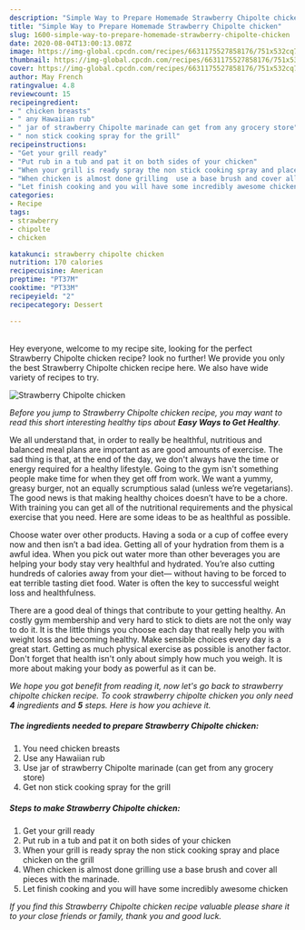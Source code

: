 ```yaml
---
description: "Simple Way to Prepare Homemade Strawberry Chipolte chicken"
title: "Simple Way to Prepare Homemade Strawberry Chipolte chicken"
slug: 1600-simple-way-to-prepare-homemade-strawberry-chipolte-chicken
date: 2020-08-04T13:00:13.087Z
image: https://img-global.cpcdn.com/recipes/6631175527858176/751x532cq70/strawberry-chipolte-chicken-recipe-main-photo.jpg
thumbnail: https://img-global.cpcdn.com/recipes/6631175527858176/751x532cq70/strawberry-chipolte-chicken-recipe-main-photo.jpg
cover: https://img-global.cpcdn.com/recipes/6631175527858176/751x532cq70/strawberry-chipolte-chicken-recipe-main-photo.jpg
author: May French
ratingvalue: 4.8
reviewcount: 15
recipeingredient:
- " chicken breasts"
- " any Hawaiian rub"
- " jar of strawberry Chipolte marinade can get from any grocery store"
- " non stick cooking spray for the grill"
recipeinstructions:
- "Get your grill ready"
- "Put rub in a tub and pat it on both sides of your chicken"
- "When your grill is ready spray the non stick cooking spray and place chicken on the grill"
- "When chicken is almost done grilling  use a base brush and cover all pieces with the marinade."
- "Let finish cooking and you will have some incredibly awesome chicken"
categories:
- Recipe
tags:
- strawberry
- chipolte
- chicken

katakunci: strawberry chipolte chicken 
nutrition: 170 calories
recipecuisine: American
preptime: "PT37M"
cooktime: "PT33M"
recipeyield: "2"
recipecategory: Dessert

---
```

<br>
Hey everyone, welcome to my recipe site, looking for the perfect Strawberry Chipolte chicken recipe? look no further! We provide you only the best Strawberry Chipolte chicken recipe here. We also have wide variety of recipes to try.
<br>


![Strawberry Chipolte chicken](https://img-global.cpcdn.com/recipes/6631175527858176/751x532cq70/strawberry-chipolte-chicken-recipe-main-photo.jpg)

<i>Before you jump to Strawberry Chipolte chicken recipe, you may want to read this short interesting healthy tips about <strong>Easy Ways to Get Healthy</strong>.</i>

We all understand that, in order to really be healthful, nutritious and balanced meal plans are important as are good amounts of exercise. The sad thing is that, at the end of the day, we don't always have the time or energy required for a healthy lifestyle. Going to the gym isn't something people make time for when they get off from work. We want a yummy, greasy burger, not an equally scrumptious salad (unless we’re vegetarians). The good news is that making healthy choices doesn’t have to be a chore. With training you can get all of the nutritional requirements and the physical exercise that you need. Here are some ideas to be as healthful as possible.

Choose water over other products. Having a soda or a cup of coffee every now and then isn’t a bad idea. Getting all of your hydration from them is a awful idea. When you pick out water more than other beverages you are helping your body stay very healthful and hydrated. You’re also cutting hundreds of calories away from your diet— without having to be forced to eat terrible tasting diet food. Water is often the key to successful weight loss and healthfulness.

There are a good deal of things that contribute to your getting healthy. An costly gym membership and very hard to stick to diets are not the only way to do it. It is the little things you choose each day that really help you with weight loss and becoming healthy. Make sensible choices every day is a great start. Getting as much physical exercise as possible is another factor. Don't forget that health isn't only about simply how much you weigh. It is more about making your body as powerful as it can be. 


<i>We hope you got benefit from reading it, now let's go back to strawberry chipolte chicken recipe. To cook strawberry chipolte chicken you only need <strong>4</strong> ingredients and <strong>5</strong> steps. Here is how you achieve it.
</i>

##### The ingredients needed to prepare Strawberry Chipolte chicken:

1. You need  chicken breasts
1. Use  any Hawaiian rub
1. Use  jar of strawberry Chipolte marinade (can get from any grocery store)
1. Get  non stick cooking spray for the grill


##### Steps to make Strawberry Chipolte chicken:

1. Get your grill ready
1. Put rub in a tub and pat it on both sides of your chicken
1. When your grill is ready spray the non stick cooking spray and place chicken on the grill
1. When chicken is almost done grilling  use a base brush and cover all pieces with the marinade.
1. Let finish cooking and you will have some incredibly awesome chicken


<i>If you find this Strawberry Chipolte chicken recipe valuable please share it to your close friends or family, thank you and good luck.</i>
